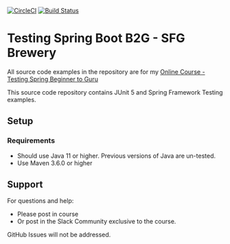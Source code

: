[![CircleCI](https://circleci.com/gh/rs-renato/springframework-testing/tree/section-15-introduction-to-testing-with-spring-boot.svg?style=svg)](https://circleci.com/gh/rs-renato/springframework-testing/tree/section-15-introduction-to-testing-with-spring-boot)
[![Build Status](https://app.travis-ci.com/rs-renato/springframework-testing.svg?branch=section-15-introduction-to-testing-with-spring-boot)](https://app.travis-ci.com/rs-renato/springframework-testing)

# Testing Spring Boot B2G - SFG Brewery

All source code examples in the repository are for my [Online Course - Testing Spring Beginner to Guru](https://www.udemy.com/testing-spring-boot-beginner-to-guru/?couponCode=GITHUB_REPO)

This source code repository contains JUnit 5 and Spring Framework Testing examples.

## Setup
### Requirements
* Should use Java 11 or higher. Previous versions of Java are un-tested.
* Use Maven 3.6.0 or higher

## Support
For questions and help:
* Please post in course
* Or post in the Slack Community exclusive to the course.

GitHub Issues will not be addressed.